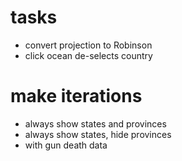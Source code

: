 # tasks

- convert projection to Robinson
- click ocean de-selects country

# make iterations

- always show states and provinces
- always show states, hide provinces
- with gun death data
